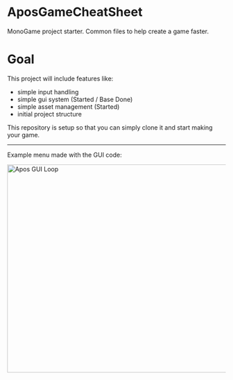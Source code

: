 # AposGameCheatSheet
MonoGame project starter. Common files to help create a game faster.

# Goal
This project will include features like:
* simple input handling
* simple gui system (Started / Base Done)
* simple asset management (Started)
* initial project structure

This repository is setup so that you can simply clone it and start making your game.

_____

Example menu made with the GUI code:

<img src="https://i.imgur.com/BNAdvZ5.gif" alt="Apos GUI Loop" width="800" height="480" />
